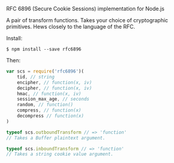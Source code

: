 RFC 6896 (Secure Cookie Sessions) implementation for Node.js

A pair of transform functions. Takes your choice of cryptographic primitives. Hews closely to the language of the RFC.

Install:

```shellsession
$ npm install --save rfc6896
```

Then:

```javascript
var scs = require('rfc6896')(
	tid, // string
	encipher, // function(x, iv)
	decipher, // function(x, iv)
	hmac, // function(x, iv)
	session_max_age, // seconds
	random, // function()
	compress, // function(x)
	decompress // function(x)
)

typeof scs.outboundTransform // => 'function'
// Takes a Buffer plaintext argument.

typeof scs.inboundTransform // => 'function'
// Takes a string cookie value argument.
```
